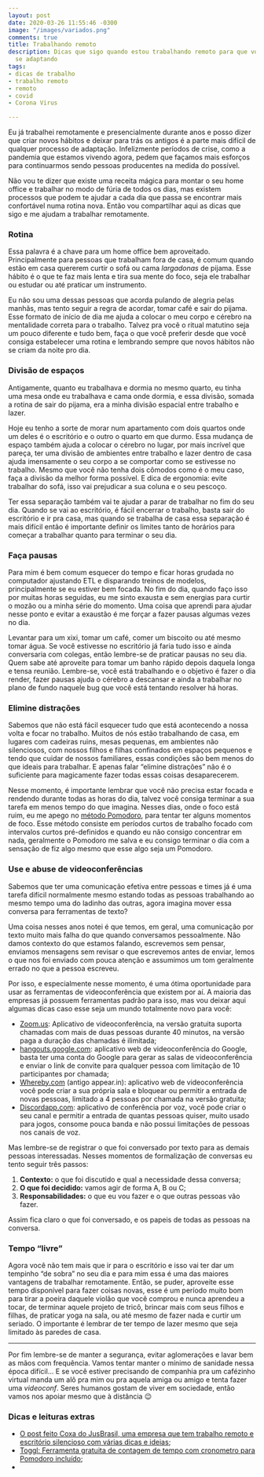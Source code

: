 ```yaml
---
layout: post
date: 2020-03-26 11:55:46 -0300
image: "/images/variados.png"
comments: true
title: Trabalhando remoto
description: Dicas que sigo quando estou trabalhando remoto para que você que está
  se adaptando
tags:
- dicas de trabalho
- trabalho remoto
- remoto
- covid
- Corona Virus

---
```

Eu já trabalhei remotamente e presencialmente durante anos e posso dizer que criar novos hábitos e deixar para trás os antigos é a parte mais difícil de qualquer processo de adaptação. Infelizmente períodos de crise, como a pandemia que estamos vivendo agora, pedem que façamos mais esforços para continuarmos sendo pessoas producentes na medida do possível.

Não vou te dizer que existe uma receita mágica para montar o seu home office e trabalhar no modo de fúria de todos os dias, mas existem processos que podem te ajudar a cada dia que passa se encontrar mais confortável numa rotina nova. Então vou compartilhar aqui as dicas que sigo e me ajudam a trabalhar remotamente.

### Rotina

Essa palavra é a chave para um home office bem aproveitado. Principalmente para pessoas que trabalham fora de casa, é comum quando estão em casa quererem curtir o sofá ou cama _largadonas_ de pijama. Esse hábito é o que te faz mais lenta e tira sua mente do foco, seja ele trabalhar ou estudar ou até praticar um instrumento.

Eu não sou uma dessas pessoas que acorda pulando de alegria pelas manhãs, mas tento seguir a regra de acordar, tomar café e sair do pijama. Esse formato de início de dia me ajuda a colocar o meu corpo e cérebro na mentalidade correta para o trabalho. Talvez pra você o ritual matutino seja um pouco diferente e tudo bem, faça o que você preferir desde que você consiga estabelecer uma rotina e lembrando sempre que novos hábitos não se criam da noite pro dia.

### Divisão de espaços

Antigamente, quanto eu trabalhava e dormia no mesmo quarto, eu tinha uma mesa onde eu trabalhava e cama onde dormia, e essa divisão, somada a rotina de sair do pijama, era a minha divisão espacial entre trabalho e lazer.

Hoje eu tenho a sorte de morar num apartamento com dois quartos onde um deles é o escritório e o outro o quarto em que durmo. Essa mudança de espaço também ajuda a colocar o cérebro no lugar, por mais incrível que pareça, ter uma divisão de ambientes entre trabalho e lazer dentro de casa ajuda imensamente o seu corpo a se comportar como se estivesse no trabalho. Mesmo que você não tenha dois cômodos como é o meu caso, faça a divisão da melhor forma possível. E dica de ergonomia: evite trabalhar do sofá, isso vai prejudicar a sua coluna e o seu pescoço.

Ter essa separação também vai te ajudar a parar de trabalhar no fim do seu dia. Quando se vai ao escritório, é fácil encerrar o trabalho, basta sair do escritório e ir pra casa, mas quando se trabalha de casa essa separação é mais difícil então é importante definir os limites tanto de horários para começar a trabalhar quanto para terminar o seu dia.

### Faça pausas

Para mim é bem comum esquecer do tempo e ficar horas grudada no computador ajustando ETL e disparando treinos de modelos, principalmente se eu estiver bem focada. No fim do dia, quando faço isso por muitas horas seguidas, eu me sinto exausta e sem energias para curtir o mozão ou a minha série do momento. Uma coisa que aprendi para ajudar nesse ponto e evitar a exaustão é me forçar a fazer pausas algumas vezes no dia.

Levantar para um xixi, tomar um café, comer um biscoito ou até mesmo tomar água. Se você estivesse no escritório já faria tudo isso e ainda conversaria com colegas, então lembre-se de praticar pausas no seu dia. Quem sabe até aproveite para tomar um banho rápido depois daquela longa e tensa reunião. Lembre-se, você está trabalhando e o objetivo é fazer o dia render, fazer pausas ajuda o cérebro a descansar e ainda a trabalhar no plano de fundo naquele bug que você está tentando resolver há horas.

### Elimine distrações

Sabemos que não está fácil esquecer tudo que está acontecendo a nossa volta e focar no trabalho. Muitos de nós estão trabalhando de casa, em lugares com cadeiras ruins, mesas pequenas, em ambientes não silenciosos, com nossos filhos e filhas confinados em espaços pequenos e tendo que cuidar de nossos familiares, essas condições são bem menos do que ideais para trabalhar. E apenas falar “elimine distrações” não é o suficiente para magicamente fazer todas essas coisas desaparecerem.

Nesse momento, é importante lembrar que você não precisa estar focada e rendendo durante todas as horas do dia, talvez você consiga terminar a sua tarefa em menos tempo do que imagina. Nesses dias, onde o foco está ruim, eu me apego no [método Pomodoro](https://pt.wikipedia.org/wiki/T%C3%A9cnica_pomodoro), para tentar ter alguns momentos de foco. Esse método consiste em períodos curtos de trabalho focado com intervalos curtos pré-definidos e quando eu não consigo concentrar em nada, geralmente o Pomodoro me salva e eu consigo terminar o dia com a sensação de fiz algo mesmo que esse algo seja um Pomodoro.

### Use e abuse de videoconferências

Sabemos que ter uma comunicação efetiva entre pessoas e times já é uma tarefa difícil normalmente mesmo estando todas as pessoas trabalhando ao mesmo tempo uma do ladinho das outras, agora imagina mover essa conversa para ferramentas de texto?

Uma coisa nesses anos notei é que temos, em geral, uma comunicação por texto muito mais falha do que quando conversamos pessoalmente. Não damos contexto do que estamos falando, escrevemos sem pensar, enviamos mensagens sem revisar o que escrevemos antes de enviar, lemos o que nos foi enviado com pouca atenção e assumimos um tom geralmente errado no que a pessoa escreveu.

Por isso, e especialmente nesse momento, é uma ótima oportunidade para usar as ferramentas de videoconferência que existem por aí. A maioria das empresas já possuem ferramentas padrão para isso, mas vou deixar aqui algumas dicas caso esse seja um mundo totalmente novo para você:

* [Zoom.us](zoom.us): Aplicativo de videoconferência, na versão gratuita suporta chamadas com mais de duas pessoas durante 40 minutos, na versão paga a duração das chamadas é ilimitada;
* [hangouts.google.com](hangouts.google.com): aplicativo web de videoconferência do Google, basta ter uma conta do Google para gerar as salas de videoconferência e enviar o link de convite para qualquer pessoa com limitação de 10 participantes por chamada;
* [Whereby.com](Whereby.com) (antigo appear.in): aplicativo web de videoconferência você pode criar a sua própria sala e bloquear ou permitir a entrada de novas pessoas, limitado a 4 pessoas por chamada na versão gratuita;
* [Discordapp.com](Discordapp.com): aplicativo de conferência por voz, você pode criar o seu canal e permitir a entrada de quantas pessoas quiser, muito usado para jogos, consome pouca banda e não possui limitações de pessoas nos canais de voz.

Mas lembre-se de registrar o que foi conversado por texto para as demais pessoas interessadas. Nesses momentos de formalização de conversas eu tento seguir três passos:

1. **Contexto:** o que foi discutido e qual a necessidade dessa conversa;
2. **O que foi decidido:** vamos agir de forma A, B ou C;
3. **Responsabilidades:** o que eu vou fazer e o que outras pessoas vão fazer.

Assim fica claro o que foi conversado, e os papeis de todas as pessoas na conversa.

### Tempo “livre”

Agora você não tem mais que ir para o escritório e isso vai ter dar um tempinho “de sobra” no seu dia e para mim essa é uma das maiores vantagens de trabalhar remotamente. Então, se puder, aproveite esse tempo disponível para fazer coisas novas, esse é um período muito bom para tirar a poeira daquele violão que você comprou e nunca aprendeu a tocar, de terminar aquele projeto de tricô, brincar mais com seus filhos e filhas, de praticar yoga na sala, ou até mesmo de fazer nada e curtir um seriado. O importante é lembrar de ter tempo de lazer mesmo que seja limitado às paredes de casa.

***

Por fim lembre-se de manter a segurança, evitar aglomerações e lavar bem as mãos com frequência. Vamos tentar manter o mínimo de sanidade nessa época difícil... E se você estiver precisando de companhia pra um cafézinho virtual manda um alô pra mim ou pra aquela amiga ou amigo e tenta fazer uma _videoconf_. Seres humanos gostam de viver em sociedade, então vamos nos apoiar mesmo que à distância 😉

### Dicas e leituras extras

* [O post feito Coxa do JusBrasil, uma empresa que tem trabalho remoto e escritório silencioso com várias dicas e ideias](https://danielmurta.jusbrasil.com.br/artigos/824228394/voce-nao-precisa-ter-medo-de-trabalhar-de-casa-ou-a-distancia);
* [Toggl: Ferramenta gratuita de contagem de tempo com cronometro para Pomodoro incluído](toggl.com/);
* 
